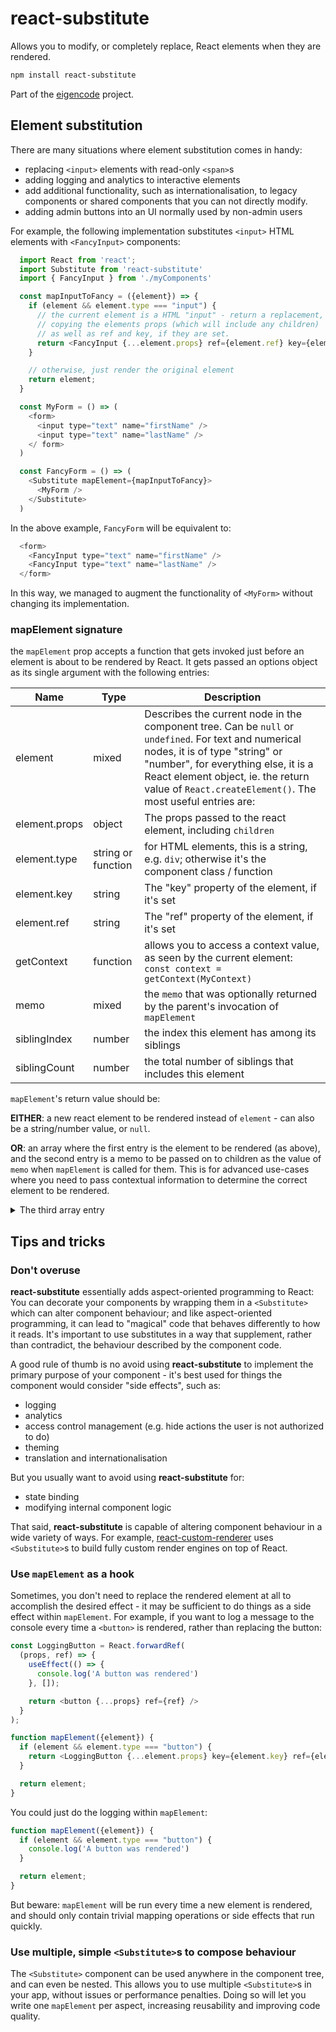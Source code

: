 # react-substitute

Allows you to modify, or completely replace, React elements when they are rendered.

```bash
npm install react-substitute
```

Part of the [eigencode](../..) project.

## Element substitution

There are many situations where element substitution comes in handy:

* replacing `<input>` elements with read-only `<span>`s
* adding logging and analytics to interactive elements
* add additional functionality, such as internationalisation, to legacy components or shared components that you can not directly modify.
* adding admin buttons into an UI normally used by non-admin users

For example, the following implementation substitutes `<input>` HTML elements with `<FancyInput>` components:

```javascript
  import React from 'react';
  import Substitute from 'react-substitute'
  import { FancyInput } from './myComponents'

  const mapInputToFancy = ({element}) => {
    if (element && element.type === "input") {
      // the current element is a HTML "input" - return a replacement,
      // copying the elements props (which will include any children)
      // as well as ref and key, if they are set.
      return <FancyInput {...element.props} ref={element.ref} key={element.key} />
    }

    // otherwise, just render the original element
    return element;
  }

  const MyForm = () => (
    <form>
      <input type="text" name="firstName" />
      <input type="text" name="lastName" />
    </ form>
  )

  const FancyForm = () => (
    <Substitute mapElement={mapInputToFancy}>
      <MyForm />
    </Substitute>
  )
```

In the above example, `FancyForm` will be equivalent to:

```javascript
  <form>
    <FancyInput type="text" name="firstName" />
    <FancyInput type="text" name="lastName" />
  </form>
```

In this way, we managed to augment the functionality of `<MyForm>` without changing its implementation.

### mapElement signature

the `mapElement` prop accepts a function that gets invoked just before an element is about to be rendered by React. It gets passed an options object as its single argument with the following entries:

| Name           | Type               | Description
|----------------|--------------------|-------------
| element        | mixed              | Describes the current node in the component tree. Can be `null` or `undefined`. For text and numerical nodes, it is of type "string" or "number", for everything else, it is a React element object, ie. the return value of `React.createElement()`. The most useful entries are:
| element.props  | object             | The props passed to the react element, including `children`
| element.type   | string or function | for HTML elements, this is a string, e.g. `div`; otherwise it's the component class / function
| element.key    | string             | The "key" property of the element, if it's set
| element.ref    | string             | The "ref" property of the element, if it's set
| getContext     | function           | allows you to access a context value, as seen by the current element: `const context = getContext(MyContext)`
| memo           | mixed              | the `memo` that was optionally returned by the parent's invocation of `mapElement`
| siblingIndex   | number            | the index this element has among its siblings
| siblingCount   | number            | the total number of siblings that includes this element

`mapElement`'s return value should be:

**EITHER**: a new react element to be rendered instead of `element` - can also be a string/number value, or `null`.

**OR**: an array where the first entry is the element to be rendered (as above), and the second entry is a memo to be passed on to children as the value of `memo` when `mapElement` is called for them. This is for advanced use-cases where you need to pass contextual information to determine the correct element to be rendered.

<details>
  <summary>The third array entry</summary>

  When implementing `mapElement` to return an array, you can return a third object containing callbacks to be executed at different parts of the render process. 
  
  Currently, only one callback is supported: `onChildrenArrayResolved`, which is executed after the component's render function returns. It is passed the array of elements returned by the component.

  ```javascript
  function mapElement({element, memo}) => {
    return [element, memo, {
      onChildrenArraResolved: (childArray) => {
        console.log(`${element.type.name} contains ${childArray.length} entries`)
      }
    }]
  }
  ```

  More event hooks may added in the future.
</details>

## Tips and tricks

### Don't overuse

**react-substitute** essentially adds aspect-oriented programming to React: You can decorate your components by wrapping them in a `<Substitute>` which can alter component behaviour; and like aspect-oriented programming, it can lead to "magical" code that behaves differently to how it reads. It's important to use substitutes in a way that supplement, rather than contradict, the behaviour described by the component code.

A good rule of thumb is no avoid using **react-substitute** to implement the primary purpose of your component - it's best used for things the component would consider "side effects", such as:

- logging
- analytics
- access control management (e.g. hide actions the user is not authorized to do)
- theming
- translation and internationalisation

But you usually want to avoid using **react-substitute** for:

- state binding
- modifying internal component logic

That said, **react-substitute** is capable of altering component behaviour in a wide variety of ways. For example, [react-custom-renderer](../react-custom-renderer) uses `<Substitute>`s to build fully custom render engines on top of React.

### Use `mapElement` as a hook

Sometimes, you don't need to replace the rendered element at all to accomplish the desired effect - it may be sufficient to do things as a side effect within `mapElement`. For example, if you want to log a message to the console every time a `<button>` is rendered, rather than replacing the button:

```javascript
const LoggingButton = React.forwardRef(
  (props, ref) => {
    useEffect(() => {
      console.log('A button was rendered')
    }, []);

    return <button {...props} ref={ref} />
  }
);

function mapElement({element}) {
  if (element && element.type === "button") {
    return <LoggingButton {...element.props} key={element.key} ref={element.ref} />
  }

  return element;
}
```

You could just do the logging within `mapElement`:

```javascript
function mapElement({element}) {
  if (element && element.type === "button") {
    console.log('A button was rendered')
  }

  return element;
}
```

But beware: `mapElement` will be run every time a new element is rendered, and should only contain trivial mapping operations or side effects that run quickly.

### Use multiple, simple `<Substitute>`s to compose behaviour

The `<Substitute>` component can be used anywhere in the component tree, and can even be nested. This allows you to use multiple `<Substitute>`s in your app, without issues or performance penalties. Doing so will let you write one `mapElement` per aspect, increasing reusability and improving code quality.